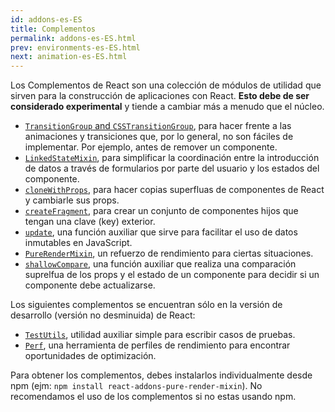```yaml
---
id: addons-es-ES
title: Complementos
permalink: addons-es-ES.html
prev: environments-es-ES.html
next: animation-es-ES.html
---
```


Los Complementos de React son una colección de módulos de utilidad que sirven para la construcción de aplicaciones con React. **Esto debe de ser considerado experimental** y tiende a cambiar más a menudo que el núcleo.

- [`TransitionGroup` and `CSSTransitionGroup`](animation-es-ES.html), para hacer frente a las animaciones y transiciones que, por lo general, no son fáciles de implementar. Por ejemplo, antes de remover un componente.
- [`LinkedStateMixin`](two-way-binding-helpers-es-ES.html), para simplificar la coordinación entre la introducción de datos a través de formularios por parte del usuario y los estados del componente.
- [`cloneWithProps`](clone-with-props-es-ES.html), para hacer copias superfluas de componentes de React y cambiarle sus props.
- [`createFragment`](create-fragment-es-ES.html), para crear un conjunto de componentes hijos que tengan una clave (key) exterior.
- [`update`](update-es-ES.html), una función auxiliar que sirve para facilitar el uso de datos inmutables en JavaScript.
- [`PureRenderMixin`](pure-render-mixin-es-ES.html), un refuerzo de rendimiento para ciertas situaciones.
- [`shallowCompare`](shallow-compare-es-ES.html), una función auxiliar que realiza una comparación suprelfua de los props y el estado de un componente para decidir si un componente debe actualizarse.

Los siguientes complementos se encuentran sólo en la versión de desarrollo (versión no desminuida) de React:

- [`TestUtils`](test-utils.html), utilidad auxiliar simple para escribir casos de pruebas.
- [`Perf`](perf.html), una herramienta de perfiles de rendimiento para encontrar oportunidades de optimización.

Para obtener los complementos, debes instalarlos individualmente desde npm (ejm: `npm install react-addons-pure-render-mixin`). No recomendamos el uso de los complementos si no estas usando npm.
